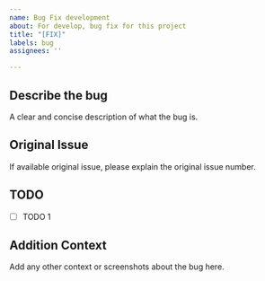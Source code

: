```yaml
---
name: Bug Fix development
about: For develop, bug fix for this project
title: "[FIX]"
labels: bug
assignees: ''

---
```


## Describe the bug<br/>
A clear and concise description of what the bug is.

## Original Issue<br/>
If available original issue, please explain the original issue number.

## TODO<br/>
- [ ] TODO 1

## Addition Context<br/>
Add any other context or screenshots about the bug here.
